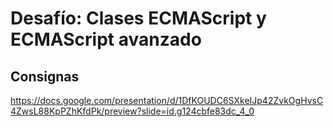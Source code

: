# Desafío: Clases ECMAScript y ECMAScript avanzado

## Consignas

https://docs.google.com/presentation/d/1DfKOUDC6SXkeIJp42ZvkOgHvsC4ZwsL88KpPZhKfdPk/preview?slide=id.g124cbfe83dc_4_0
